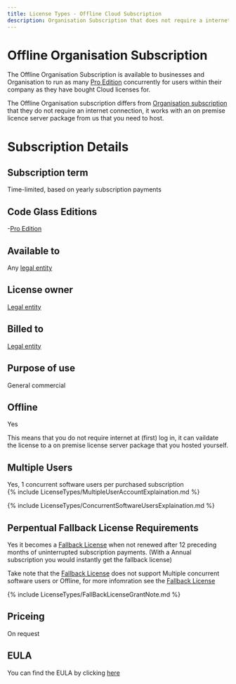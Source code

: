 ```yaml
---
title: License Types - Offline Cloud Subscription
description: Organisation Subscription that does not require a internet connection at (first) login.
---
```

# Offline Organisation Subscription

The Offline Organisation Subscription is available to businesses and Organisation to run as many [Pro Edition](../Editions/Pro.md) concurrently for users within their company as they have bought Cloud licenses for.  

The Offline Organisation subscription differs from [Organisation subscription](OrganisationSubscription.md) that they do not require an internet connection, it works with an on premise licence server package from us that you need to host.


# Subscription Details
## Subscription term
Time-limited, based on yearly subscription payments


## Code Glass Editions
-[Pro Edition](../Editions/Pro.md)

## Available to
Any [legal entity](../LicenseTypes.md#legal-entity)

## License owner
[Legal entity](../LicenseTypes.md#legal-entity)

## Billed to 
[Legal entity](../LicenseTypes.md#legal-entity)

## Purpose of use
General commercial

## Offline
Yes

This means that you do not require internet at (first) log in, it can vaildate the license to a on premise license server package that you hosted yourself.

## Multiple Users
Yes, 1 concurrent software users per purchased subscription <br/>
{% include LicenseTypes/MultipleUserAccountExplaination.md %}

{% include LicenseTypes/ConcurrentSoftwareUsersExplaination.md %}

## Perpentual Fallback License Requirements
Yes it becomes a [Fallback License](FallbackLicense.md) when not renewed after 12 preceding months of uninterrupted subscription payments.
(With a Annual subscription you would instantly get the fallback license)

Take note that the [Fallback License](FallbackLicense.md) does not support Multiple concurrent software users or Offline, for more infomration see the [Fallback License](FallbackLicense.md)


{% include LicenseTypes/FallBackLicenseGrantNote.md %}

## Priceing
On request 

## EULA
You can find the EULA by clicking [here](../Legal/EULA/OrganisationSubscriptionAgreement.md)